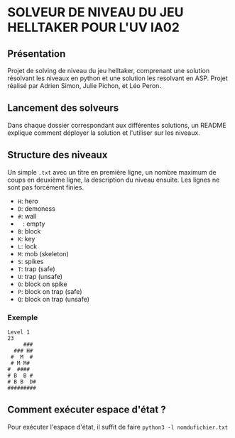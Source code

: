 # SOLVEUR DE NIVEAU DU JEU HELLTAKER POUR L'UV IA02

## Présentation

Projet de solving de niveau du jeu helltaker, comprenant une solution résolvant les niveaux en python et une solution les resolvant en ASP.
Projet réalisé par Adrien Simon, Julie Pichon, et Léo Peron.

## Lancement des solveurs

Dans chaque dossier correspondant aux différentes solutions, un README explique comment déployer la solution et l'utiliser sur les niveaux.

## Structure des niveaux

Un simple `.txt` avec un titre en première ligne, un nombre maximum de coups en deuxième ligne, la description du niveau ensuite. Les lignes ne sont pas forcément finies.

- `H`: hero
- `D`: demoness
- `#`: wall
- ` ` : empty
- `B`: block
- `K`: key
- `L`: lock
- `M`: mob (skeleton)
- `S`: spikes
- `T`: trap (safe)
- `U`: trap (unsafe)
- `O`: block on spike
- `P`: block on trap (safe)
- `Q`: block on trap (unsafe)

### Exemple

```
Level 1
23
     ###
  ### H#
 #  M  #
 # M M#
#  ####
# B  B #
# B B  D#
#########
```

## Comment exécuter espace d'état ?

Pour exécuter l'espace d'état, il suffit de faire 
`python3 -l nomdufichier.txt`
